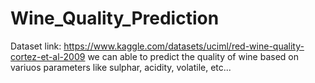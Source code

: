 # Wine_Quality_Prediction       
Dataset link: https://www.kaggle.com/datasets/uciml/red-wine-quality-cortez-et-al-2009 
we can able to predict the quality of wine based on variuos parameters like sulphar, acidity, volatile, etc...  


